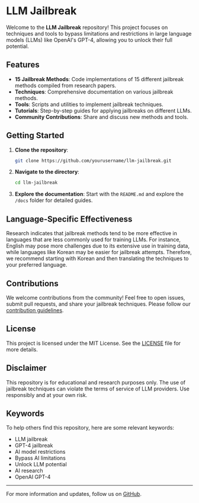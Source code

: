 # LLM Jailbreak

Welcome to the **LLM Jailbreak** repository! This project focuses on techniques and tools to bypass limitations and restrictions in large language models (LLMs) like OpenAI's GPT-4, allowing you to unlock their full potential.

## Features

- **15 Jailbreak Methods**: Code implementations of 15 different jailbreak methods compiled from research papers.
- **Techniques**: Comprehensive documentation on various jailbreak methods.
- **Tools**: Scripts and utilities to implement jailbreak techniques.
- **Tutorials**: Step-by-step guides for applying jailbreaks on different LLMs.
- **Community Contributions**: Share and discuss new methods and tools.

## Getting Started

1. **Clone the repository**:
    ```sh
    git clone https://github.com/yourusername/llm-jailbreak.git
    ```
2. **Navigate to the directory**:
    ```sh
    cd llm-jailbreak
    ```
3. **Explore the documentation**: Start with the `README.md` and explore the `/docs` folder for detailed guides.

## Language-Specific Effectiveness

Research indicates that jailbreak methods tend to be more effective in languages that are less commonly used for training LLMs. For instance, English may pose more challenges due to its extensive use in training data, while languages like Korean may be easier for jailbreak attempts. Therefore, we recommend starting with Korean and then translating the techniques to your preferred language.

## Contributions

We welcome contributions from the community! Feel free to open issues, submit pull requests, and share your jailbreak techniques. Please follow our [contribution guidelines](CONTRIBUTING.md).

## License

This project is licensed under the MIT License. See the [LICENSE](LICENSE) file for more details.

## Disclaimer

This repository is for educational and research purposes only. The use of jailbreak techniques can violate the terms of service of LLM providers. Use responsibly and at your own risk.

## Keywords

To help others find this repository, here are some relevant keywords:
- LLM jailbreak
- GPT-4 jailbreak
- AI model restrictions
- Bypass AI limitations
- Unlock LLM potential
- AI research
- OpenAI GPT-4

---

For more information and updates, follow us on [GitHub](https://github.com/yourusername/llm-jailbreak).
